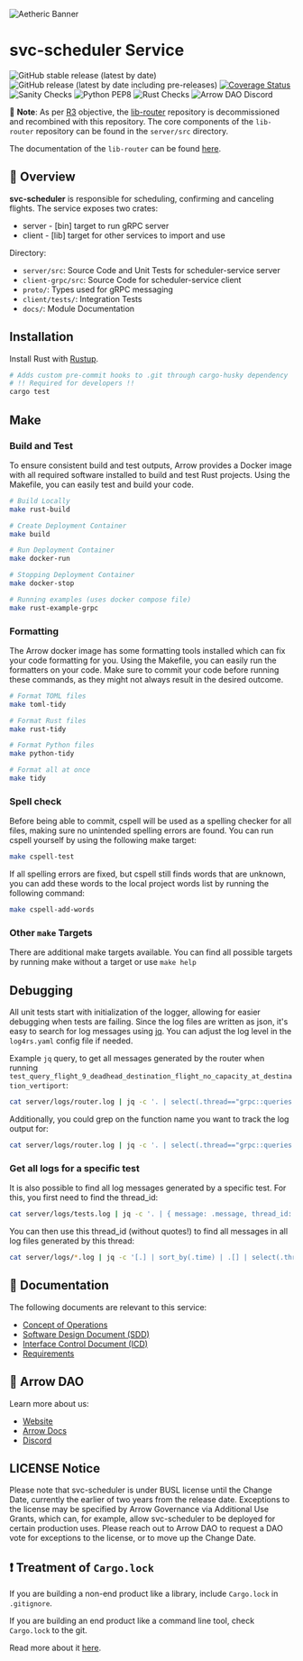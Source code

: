 ![Aetheric Banner](https://github.com/aetheric-oss/.github/raw/main/assets/readme-banner.png)

# svc-scheduler Service

![GitHub stable release (latest by date)](https://img.shields.io/github/v/release/aetheric-oss/svc-scheduler?sort=semver&color=green) ![GitHub release (latest by date including pre-releases)](https://img.shields.io/github/v/release/aetheric-oss/svc-scheduler?include_prereleases) [![Coverage Status](https://coveralls.io/repos/github/aetheric-oss/svc-scheduler/badge.svg?branch=develop)](https://coveralls.io/github/aetheric-oss/svc-scheduler)
![Sanity Checks](https://github.com/aetheric-oss/svc-scheduler/actions/workflows/sanity_checks.yml/badge.svg?branch=develop) ![Python PEP8](https://github.com/aetheric-oss/svc-scheduler/actions/workflows/python_ci.yml/badge.svg?branch=develop) ![Rust Checks](https://github.com/aetheric-oss/svc-scheduler/actions/workflows/rust_ci.yml/badge.svg?branch=develop) 
![Arrow DAO
Discord](https://img.shields.io/discord/853833144037277726?style=plastic)

:rotating_light: **Note**: As per
[R3](https://docs.google.com/presentation/d/1KYa-a9F-RBgj4sVITcBiJZp7bz4BVqNMEdfdER8O0Hw/edit#slide=id.g16d7f2e36fd_0_7)
objective, the [lib-router](https://github.com/aetheric-oss/lib-router) repository is decommissioned and
recombined with this repository. The core components of the `lib-router`
repository can be found in the `server/src` directory.

The documentation of the `lib-router` can be found [here](https://github.com/aetheric-oss/lib-router/tree/develop/docs).

## :telescope: Overview

**svc-scheduler** is responsible for scheduling, confirming and canceling flights. 
The service exposes two crates:
- server - [bin] target to run gRPC server
- client - [lib] target for other services to import and use

Directory:
- `server/src`: Source Code and Unit Tests for scheduler-service server
- `client-grpc/src`: Source Code for scheduler-service client
- `proto/`: Types used for gRPC messaging
- `client/tests/`: Integration Tests
- `docs/`: Module Documentation

## Installation

Install Rust with [Rustup](https://www.rust-lang.org/tools/install).

```bash
# Adds custom pre-commit hooks to .git through cargo-husky dependency
# !! Required for developers !!
cargo test
```

## Make

### Build and Test

To ensure consistent build and test outputs, Arrow provides a Docker image with all required software installed to build and test Rust projects.
Using the Makefile, you can easily test and build your code.

```bash
# Build Locally
make rust-build

# Create Deployment Container
make build

# Run Deployment Container
make docker-run

# Stopping Deployment Container
make docker-stop

# Running examples (uses docker compose file)
make rust-example-grpc
```

### Formatting

The Arrow docker image has some formatting tools installed which can fix your
code formatting for you. Using the Makefile, you can easily run the formatters
on your code. Make sure to commit your code before running these commands, as
they might not always result in the desired outcome.

```bash
# Format TOML files
make toml-tidy

# Format Rust files
make rust-tidy

# Format Python files
make python-tidy

# Format all at once
make tidy
```

### Spell check

Before being able to commit, cspell will be used as a spelling checker for all files, making sure no unintended spelling errors are found.
You can run cspell yourself by using the following make target:
```bash
make cspell-test
```

If all spelling errors are fixed, but cspell still finds words that are unknown, you can add these words to the local project words list by running the following command:
```bash
make cspell-add-words
```

### Other `make` Targets

There are additional make targets available. You can find all possible targets by running make without a target or use `make help`

## Debugging

All unit tests start with initialization of the logger, allowing for easier
debugging when tests are failing.
Since the log files are written as json, it's easy to search for log messages
using [jq](https://jqlang.github.io/jq/).
You can adjust the log level in the `log4rs.yaml` config file if needed.

Example `jq` query, to get all messages generated by the router when running
`test_query_flight_9_deadhead_destination_flight_no_capacity_at_destination_vertiport`:

```bash
cat server/logs/router.log | jq -c '. | select(.thread=="grpc::queries::tests::test_query_flight_9_deadhead_destination_flight_no_capacity_at_destination_vertiport") | .message'
```

Additionally, you could grep on the function name you want to track the log
output for:
```bash
cat server/logs/router.log | jq -c '. | select(.thread=="grpc::queries::tests::test_query_flight_9_deadhead_destination_flight_no_capacity_at_destination_vertiport") | .message' | grep 'get_possible_flights'
```

### Get all logs for a specific test
It is also possible to find all log messages generated by a specific test. For
this, you first need to find the thread_id:

```bash
cat server/logs/tests.log | jq -c '. | { message: .message, thread_id: .thread_id, date: .time}' | grep 'test_query_flight_9'
```

You can then use this thread_id (without quotes!) to find all messages in all log files generated
by this thread:

```bash
cat server/logs/*.log | jq -c '[.] | sort_by(.time) | .[] | select(.thread_id==<insert_your_thread_id>) | .message'
```

## :scroll: Documentation
The following documents are relevant to this service:
- [Concept of Operations](./docs/conops.md)
- [Software Design Document (SDD)](./docs/sdd.md)
- [Interface Control Document (ICD)](./docs/icd.md)
- [Requirements](https://nocodb.arrowair.com/dashboard/#/nc/view/bdffd78a-75bf-40b0-a45d-948cbee2241c)

## :busts_in_silhouette: Arrow DAO
Learn more about us:
- [Website](https://www.arrowair.com/)
- [Arrow Docs](https://www.arrowair.com/docs/intro)
- [Discord](https://discord.com/invite/arrow)

## LICENSE Notice

Please note that svc-scheduler is under BUSL license until the Change Date, currently the earlier of two years from the release date. Exceptions to the license may be specified by Arrow Governance via Additional Use Grants, which can, for example, allow svc-scheduler to be deployed for certain production uses. Please reach out to Arrow DAO to request a DAO vote for exceptions to the license, or to move up the Change Date.

## :exclamation: Treatment of `Cargo.lock`
If you are building a non-end product like a library, include `Cargo.lock` in `.gitignore`.

If you are building an end product like a command line tool, check `Cargo.lock` to the git.

Read more about it [here](https://doc.rust-lang.org/cargo/guide/cargo-toml-vs-cargo-lock.html).
